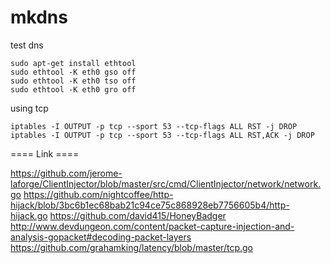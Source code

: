 mkdns
=====
test dns
```
sudo apt-get install ethtool
sudo ethtool -K eth0 gso off
sudo ethtool -K eth0 tso off
sudo ethtool -K eth0 gro off
```

using tcp
```
iptables -I OUTPUT -p tcp --sport 53 --tcp-flags ALL RST -j DROP
iptables -I OUTPUT -p tcp --sport 53 --tcp-flags ALL RST,ACK -j DROP
```

==== Link ====

https://github.com/jerome-laforge/ClientInjector/blob/master/src/cmd/ClientInjector/network/network.go
https://github.com/nightcoffee/http-hijack/blob/3bc6b1ec68bab21c94ce75c868928eb7756605b4/http-hijack.go
https://github.com/david415/HoneyBadger
http://www.devdungeon.com/content/packet-capture-injection-and-analysis-gopacket#decoding-packet-layers
https://github.com/grahamking/latency/blob/master/tcp.go
